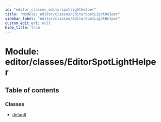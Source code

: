 ```yaml
---
id: "editor_classes_editorspotlighthelper"
title: "Module: editor/classes/EditorSpotLightHelper"
sidebar_label: "editor/classes/EditorSpotLightHelper"
custom_edit_url: null
hide_title: true
---
```


# Module: editor/classes/EditorSpotLightHelper

## Table of contents

### Classes

- [default](../classes/editor_classes_editorspotlighthelper.default.md)
